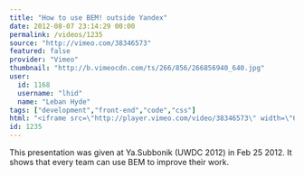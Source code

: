 ```yaml
---
title: "How to use BEM! outside Yandex"
date: 2012-08-07 23:14:29 00:00
permalink: /videos/1235
source: "http://vimeo.com/38346573"
featured: false
provider: "Vimeo"
thumbnail: "http://b.vimeocdn.com/ts/266/856/266856940_640.jpg"
user:
  id: 1168
  username: "lhid"
  name: "Leban Hyde"
tags: ["development","front-end","code","css"]
html: "<iframe src=\"http://player.vimeo.com/video/38346573\" width=\"640\" height=\"480\" frameborder=\"0\" webkitAllowFullScreen mozallowfullscreen allowFullScreen></iframe>"
id: 1235
---
```


This presentation was given at Ya.Subbonik (UWDC 2012) in Feb 25 2012. It shows that every team can use BEM to improve their work.